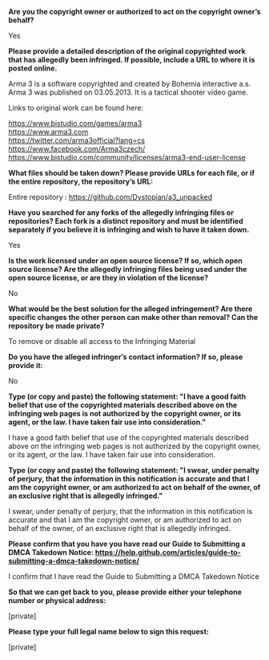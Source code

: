 **Are you the copyright owner or authorized to act on the copyright owner’s behalf?** 

Yes 

**Please provide a detailed description of the original copyrighted work that has allegedly been infringed. If possible, include a URL to where it is posted online.** 

Arma 3 is a software copyrighted and created by Bohemia interactive a.s. Arma 3 was published on 03.05.2013. It is a tactical shooter video game. 

Links to original work can be found here: 

https://www.bistudio.com/games/arma3   
https://www.arma3.com   
https://twitter.com/arma3official?lang=cs   
https://www.facebook.com/Arma3czech/   
https://www.bistudio.com/community/licenses/arma3-end-user-license

**What files should be taken down? Please provide URLs for each file, or if the entire repository, the repository’s URL:**

Entire repository : https://github.com/Dystopian/a3_unpacked 

**Have you searched for any forks of the allegedly infringing files or repositories? Each fork is a distinct repository and must be identified separately if you believe it is infringing and wish to have it taken down.** 

Yes 

**Is the work licensed under an open source license? If so, which open source license? Are the allegedly infringing files being used under the open source license, or are they in violation of the license?** 

No 

**What would be the best solution for the alleged infringement? Are there specific changes the other person can make other than removal? Can the repository be made private?** 

To remove or disable all access to the Infringing Material 

**Do you have the alleged infringer’s contact information? If so, please provide it:** 

No 

**Type (or copy and paste) the following statement: "I have a good faith belief that use of the copyrighted materials described above on the infringing web pages is not authorized by the copyright owner, or its agent, or the law. I have taken fair use into consideration."** 

I have a good faith belief that use of the copyrighted materials described above on the infringing web pages is not authorized by the copyright owner, or its agent, or the law. I have taken fair use into consideration. 

**Type (or copy and paste) the following statement: "I swear, under penalty of perjury, that the information in this notification is accurate and that I am the copyright owner, or am authorized to act on behalf of the owner, of an exclusive right that is allegedly infringed."** 

I swear, under penalty of perjury, that the information in this notification is accurate and that I am the copyright owner, or am authorized to act on behalf of the owner, of an exclusive right that is allegedly infringed. 

**Please confirm that you have you have read our Guide to Submitting a DMCA Takedown Notice: https://help.github.com/articles/guide-to-submitting-a-dmca-takedown-notice/** 

I confirm that I have read the Guide to Submitting a DMCA Takedown Notice 

**So that we can get back to you, please provide either your telephone number or physical address:** 

[private]

**Please type your full legal name below to sign this request:**

[private]
